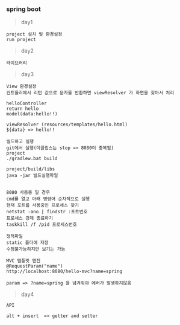 ### spring boot 



> day1

```
project 설치 및 환경설정
run project
```



> day2

```
라이브러리
```



> day3

```
View 환경설정
컨트롤러에서 리턴 값으로 문자를 반환하면 viewResolver 가 화면을 찾아서 처리

helloController
return hello
model(data:hello!!)

viewResolver (resources/templates/hello.html)
${data} => hello!!
```

```
빌드하고 실행
git에서 실행(이클립스는 stop => 8080이 중복됨) 
project
./gradlew.bat build

project/build/libs
java -jar 빌드실행파일


8080 사용중 일 경우
cmd를 열고 아래 명령어 순차적으로 실행
현재 포트를 사용중인 프로세스 찾기
netstat -ano | findstr :포트번호
프로세스 강제 종료하기
taskkill /f /pid 프로세스번호
```

```
정적파일
static 폴더에 저장
수정불가능하지만 보기는 가능
```

```
MVC 템플릿 엔진
@RequestParam("name")
http://localhost:8080/hello-mvc?name=spring

param => ?name=spring 을 념겨줘야 에러가 발생하지않음
```



> day4

```
API

alt + insert  => getter and setter 
```

